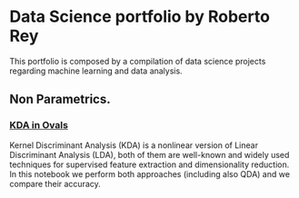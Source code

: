 # Data Science portfolio by Roberto Rey
This portfolio is composed by a compilation of data science projects regarding machine learning and data analysis. 
## Non Parametrics.
### [KDA in Ovals](https://github.com/RoberRey/RoberRey.github.io/blob/main/Notebooks/KDA.md)
Kernel Discriminant Analysis (KDA) is a nonlinear version of Linear Discriminant Analysis (LDA), both of them are well-known and widely used techniques for supervised feature extraction and dimensionality reduction. In this notebook we perform both approaches (including also QDA) and we compare their accuracy.
